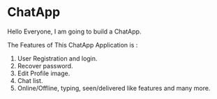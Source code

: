 # ChatApp
Hello Everyone, I am going to build a ChatApp.

The Features of This ChatApp Application is :

1. User Registration and login.
2. Recover password.
3. Edit Profile image.
4. Chat list.
5. Online/Offline, typing, seen/delivered like features
  and many more.
